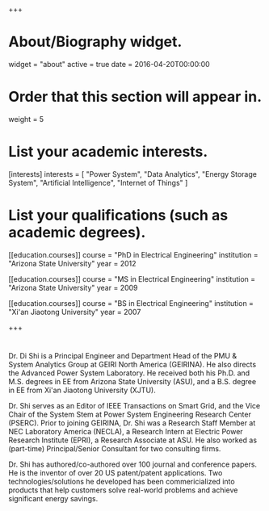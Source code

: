 +++
# About/Biography widget.
widget = "about"
active = true
date = 2016-04-20T00:00:00

# Order that this section will appear in.
weight = 5

# List your academic interests.
[interests]
  interests = [
    "Power System",
    "Data Analytics",
    "Energy Storage System",
    "Artificial Intelligence",
    "Internet of Things"
  ]

# List your qualifications (such as academic degrees).
[[education.courses]]
  course = "PhD in Electrical Engineering"
  institution = "Arizona State University"
  year = 2012

[[education.courses]]
  course = "MS in Electrical Engineering"
  institution = "Arizona State University"
  year = 2009

[[education.courses]]
  course = "BS in Electrical Engineering"
  institution = "Xi'an Jiaotong University"
  year = 2007
 
+++

# 
Dr. Di Shi is a Principal Engineer and Department Head of the PMU & System Analytics Group at GEIRI North America (GEIRINA). He also directs the Advanced Power System Laboratory. He received both his Ph.D. and M.S. degrees in EE from Arizona State University (ASU), and a B.S. degree in EE from Xi'an Jiaotong University (XJTU).

Dr. Shi serves as an Editor of IEEE Transactions on Smart Grid, and the Vice Chair of the System Stem at Power System Engineering Research Center (PSERC). Prior to joining GEIRINA, Dr. Shi was a Research Staff Member at NEC Laboratory America (NECLA), a Research Intern at Electric Power Research Institute (EPRI), a Research Associate at ASU. He also worked as (part-time) Principal/Senior Consultant for two consulting firms. 

Dr. Shi has authored/co-authored over 100 journal and conference papers. He is the inventor of over 20 US patent/patent applications. Two technologies/solutions he developed has been commericialized into products that help customers solve real-world problems and achieve significant energy savings. 
